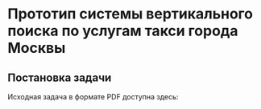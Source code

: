 # Прототип системы вертикального поиска по услугам такси города Москвы
## Постановка задачи

Исходная задача в формате PDF доступна здесь: 